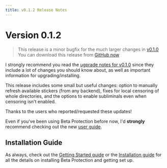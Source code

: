 ```yaml
---
title: v0.1.2 Release Notes
---
```


# Version 0.1.2

> This release is a minor bugfix for the much larger changes in [v0.1.0](./v0_1_0.md)
> You can download this release from [GitHub now](https://github.com/silveredgold/beta-protection/releases/tag/v0.1.1)

I strongly recommend you read the [ugprade notes for v0.1.0](./v0_1_0.md) since they include a lot of changes you should know about, as well as important information for upgrading/installing.

This release includes some small but useful changes: option to manually refresh available stickers (from any backend), fixes for local censoring of whole directories, and the options to enable subliminals even when censoring isn't enabled.

Thanks to the users who reported/requested these updates!

Even if you've been using Beta Protection before now, I'd **strongly** recommend checking out the new [user guide](https://silveredgold.github.io/beta-protection/guide/usage.html).

## Installation Guide

As always, check out the [Getting Started guide](https://silveredgold.github.io/beta-protection/getting-started) or the [Installation guide](https://silveredgold.github.io/beta-protection/guide/installation.html) for all the details on installing Beta Protection and getting set up.